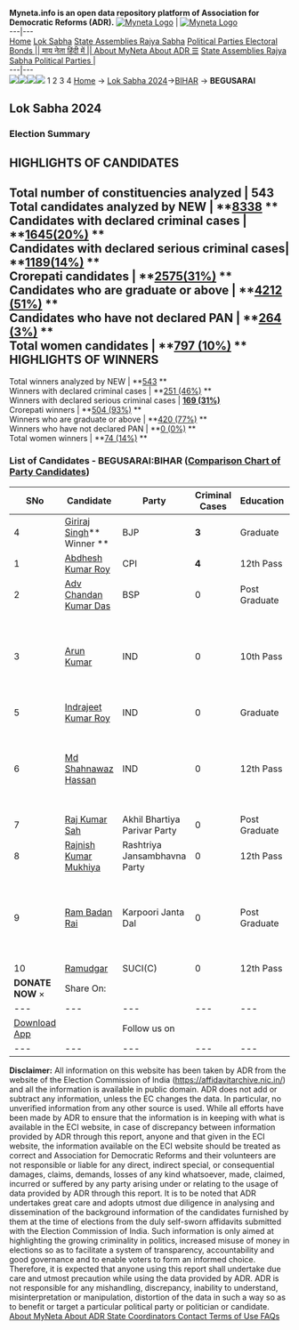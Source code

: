 **Myneta.info is an open data repository platform of Association for Democratic Reforms (ADR).**
[![Myneta Logo](https://www.myneta.info/lib/img/myneta-logo.png)](https://www.myneta.info/) | [![Myneta Logo](https://www.myneta.info/lib/img/adr-logo.png)](https://adrindia.org)  
---|---  
[Home](https://www.myneta.info/) [Lok Sabha](https://www.myneta.info/#ls "Lok Sabha") [ State Assemblies ](https://www.myneta.info/#sa "State Assemblies") [Rajya Sabha](https://www.myneta.info/#rs "Rajya Sabha") [Political Parties ](https://www.myneta.info/party "Political Parties") [ Electoral Bonds ](https://www.myneta.info/electoral_bonds "Electoral Bonds") [ || माय नेता हिंदी में || ](https://translate.google.co.in/translate?prev=hp&hl=en&js=y&u=www.myneta.info&sl=en&tl=hi&history_state0=) [ About MyNeta ](https://adrindia.org/content/about-myneta) [ About ADR ](https://adrindia.org/about-adr/who-we-are) [☰](javascript:void\(0\))
[ State Assemblies ](https://www.myneta.info/#sa "State Assemblies") [ Rajya Sabha ](https://www.myneta.info/#rs "Rajya Sabha") [ Political Parties ](https://www.myneta.info/party "Political Parties")
|   
---|---  
![](https://www.myneta.info/lib/img/banner/banner-1.png)![](https://www.myneta.info/lib/img/banner/banner-2.png)![](https://www.myneta.info/lib/img/banner/banner-3.png)![](https://www.myneta.info/lib/img/banner/banner-4.png)
1  2  3  4 
[Home](https://www.myneta.info/) → [Lok Sabha 2024](https://www.myneta.info/LokSabha2024/)→[BIHAR](https://www.myneta.info/LokSabha2024/index.php?action=show_constituencies&state_id=5) → **BEGUSARAI**
### 
## Lok Sabha 2024
###  Election Summary 
HIGHLIGHTS OF CANDIDATES  
---  
Total number of constituencies analyzed |  543   
Total candidates analyzed by NEW | **[8338](https://www.myneta.info/LokSabha2024/index.php?action=summary&subAction=candidates_analyzed&sort=candidate#summary) **  
Candidates with declared criminal cases | **[1645(20%)](https://www.myneta.info/LokSabha2024/index.php?action=summary&subAction=crime&sort=candidate#summary) **  
Candidates with declared serious criminal cases| **[1189(14%)](https://www.myneta.info/LokSabha2024/index.php?action=summary&subAction=serious_crime&sort=candidate#summary) **  
Crorepati candidates | **[2575(31%)](https://www.myneta.info/LokSabha2024/index.php?action=summary&subAction=crorepati&sort=candidate#summary) **  
Candidates who are graduate or above | **[4212 (51%)](https://www.myneta.info/LokSabha2024/index.php?action=summary&subAction=education&sort=candidate#summary) **  
Candidates who have not declared PAN | **[264 (3%)](https://www.myneta.info/LokSabha2024/index.php?action=summary&subAction=without_pan&sort=candidate#summary) **  
Total women candidates | **[797 (10%)](https://www.myneta.info/LokSabha2024/index.php?action=summary&subAction=women_candidate&sort=candidate#summary) **  
HIGHLIGHTS OF WINNERS  
---  
Total winners analyzed by NEW | **[543](https://www.myneta.info/LokSabha2024/index.php?action=summary&subAction=winner_analyzed&sort=candidate#summary) **  
Winners with declared criminal cases | **[251 (46%)](https://www.myneta.info/LokSabha2024/index.php?action=summary&subAction=winner_crime&sort=candidate#summary) **  
Winners with declared serious criminal cases | **[169 (31%)](https://www.myneta.info/LokSabha2024/index.php?action=summary&subAction=winner_serious_crime&sort=candidate#summary)**  
Crorepati winners | **[504 (93%)](https://www.myneta.info/LokSabha2024/index.php?action=summary&subAction=winner_crorepati&sort=candidate#summary) **  
Winners who are graduate or above | **[420 (77%)](https://www.myneta.info/LokSabha2024/index.php?action=summary&subAction=winner_education&sort=candidate#summary) **  
Winners who have not declared PAN | **[0 (0%)](https://www.myneta.info/LokSabha2024/index.php?action=summary&subAction=winner_without_pan&sort=candidate#summary) **  
Total women winners | **[74 (14%)](https://www.myneta.info/LokSabha2024/index.php?action=summary&subAction=winner_women&sort=candidate#summary) **  
### List of Candidates - BEGUSARAI:BIHAR ([Comparison Chart of Party Candidates](https://www.myneta.info/LokSabha2024/comparisonchart.php?constituency_id=63))
SNo | Candidate| Party| Criminal Cases| Education| Age| Total Assets| Liabilities  
---|---|---|---|---|---|---|---  
4  | [Giriraj Singh](https://www.myneta.info/LokSabha2024/candidate.php?candidate_id=5058)** Winner ** | BJP | **3** | Graduate| 71 | Rs 14,31,69,297 ~ 14 Crore+ | Rs 90,00,000 ~ 90 Lacs+  
1  | [Abdhesh Kumar Roy](https://www.myneta.info/LokSabha2024/candidate.php?candidate_id=5059) | CPI | **4** | 12th Pass| 72 | Rs 45,54,459 ~ 45 Lacs+ | Rs 0 ~   
2  | [Adv Chandan Kumar Das](https://www.myneta.info/LokSabha2024/candidate.php?candidate_id=5336) | BSP | 0 | Post Graduate| 33 | Rs 2,25,165 ~ 2 Lacs+ | Rs 0 ~   
3  | [Arun Kumar](https://www.myneta.info/LokSabha2024/candidate.php?candidate_id=6243) | IND | 0 | 10th Pass| 61 | ![](https://myneta.info/image_v2.php?myneta_folder=LokSabha2024&candidate_id=6243&col=ta) | ![](https://myneta.info/image_v2.php?myneta_folder=LokSabha2024&candidate_id=6243&col=lia)  
5  | [Indrajeet Kumar Roy](https://www.myneta.info/LokSabha2024/candidate.php?candidate_id=6242) | IND | 0 | Graduate| 52 | Rs 18,05,000 ~ 18 Lacs+ | Rs 2,00,000 ~ 2 Lacs+  
6  | [Md Shahnawaz Hassan](https://www.myneta.info/LokSabha2024/candidate.php?candidate_id=6244) | IND | 0 | 12th Pass| 33 | ![](https://myneta.info/image_v2.php?myneta_folder=LokSabha2024&candidate_id=6244&col=ta) | ![](https://myneta.info/image_v2.php?myneta_folder=LokSabha2024&candidate_id=6244&col=lia)  
7  | [Raj Kumar Sah](https://www.myneta.info/LokSabha2024/candidate.php?candidate_id=5335) | Akhil Bhartiya Parivar Party | 0 | Post Graduate| 35 | Rs 3,71,000 ~ 3 Lacs+ | Rs 1,13,879 ~ 1 Lacs+  
8  | [Rajnish Kumar Mukhiya](https://www.myneta.info/LokSabha2024/candidate.php?candidate_id=5343) | Rashtriya Jansambhavna Party | 0 | 12th Pass| 50 | Rs 1,15,000 ~ 1 Lacs+ | Rs 0 ~   
9  | [Ram Badan Rai](https://www.myneta.info/LokSabha2024/candidate.php?candidate_id=5334) | Karpoori Janta Dal | 0 | Post Graduate| 69 | ![](https://myneta.info/image_v2.php?myneta_folder=LokSabha2024&candidate_id=5334&col=ta) | ![](https://myneta.info/image_v2.php?myneta_folder=LokSabha2024&candidate_id=5334&col=lia)  
10  | [Ramudgar](https://www.myneta.info/LokSabha2024/candidate.php?candidate_id=5337) | SUCI(C) | 0 | 12th Pass| 34 | Rs 13,45,690 ~ 13 Lacs+ | Rs 5,00,000 ~ 5 Lacs+  
|  **DONATE NOW** × |  Share On:  | [](https://api.whatsapp.com/send?text=https%3A%2F%2Fmyneta.info%2Fpunjab2022%2Findex.php%3Faction%3Dshow_constituencies%26state_id%3D19) | [](https://www.facebook.com/sharer/sharer.php?u=https%3A%2F%2Fmyneta.info%2Fpunjab2022%2Findex.php%3Faction%3Dshow_constituencies%26state_id%3D19) | [](https://twitter.com/share?url=https%3A%2F%2Fmyneta.info%2Fpunjab2022%2Findex.php%3Faction%3Dshow_constituencies%26state_id%3D19)  
---|---|---|---|---  
| [ Download App ](https://play.google.com/store/apps/details?id=com.webrosoft.myneta1&pcampaignid=pcampaignidMKT-Other-global-all-co-prtnr-py-PartBadge-Mar2515-1) | [](https://play.google.com/store/apps/details?id=com.webrosoft.myneta1&pcampaignid=pcampaignidMKT-Other-global-all-co-prtnr-py-PartBadge-Mar2515-1) |  Follow us on  | [](https://www.facebook.com/adrindia.org/) | [](https://twitter.com/adrspeaks) | [](https://groups.google.com/g/national-election-watch?hl=en&pli=1) | [](https://www.instagram.com/adrspeaks/) | [](https://www.youtube.com/user/adrspeaks) | [](https://sharechat.com/profile/adrspeaks)  
---|---|---|---|---|---|---|---|---  
**Disclaimer:** All information on this website has been taken by ADR from the website of the Election Commission of India (https://affidavitarchive.nic.in/) and all the information is available in public domain. ADR does not add or subtract any information, unless the EC changes the data. In particular, no unverified information from any other source is used. While all efforts have been made by ADR to ensure that the information is in keeping with what is available in the ECI website, in case of discrepancy between information provided by ADR through this report, anyone and that given in the ECI website, the information available on the ECI website should be treated as correct and Association for Democratic Reforms and their volunteers are not responsible or liable for any direct, indirect special, or consequential damages, claims, demands, losses of any kind whatsoever, made, claimed, incurred or suffered by any party arising under or relating to the usage of data provided by ADR through this report. It is to be noted that ADR undertakes great care and adopts utmost due diligence in analysing and dissemination of the background information of the candidates furnished by them at the time of elections from the duly self-sworn affidavits submitted with the Election Commission of India. Such information is only aimed at highlighting the growing criminality in politics, increased misuse of money in elections so as to facilitate a system of transparency, accountability and good governance and to enable voters to form an informed choice. Therefore, it is expected that anyone using this report shall undertake due care and utmost precaution while using the data provided by ADR. ADR is not responsible for any mishandling, discrepancy, inability to understand, misinterpretation or manipulation, distortion of the data in such a way so as to benefit or target a particular political party or politician or candidate. 
[ About MyNeta ](https://adrindia.org/content/about-myneta) [ About ADR ](https://adrindia.org/about-adr/who-we-are) [ State Coordinators ](https://adrindia.org/about-adr/state-coordinators) [ Contact ](https://adrindia.org/contact-us) [ Terms of Use ](https://adrindia.org/content/adr-terms-use) [ FAQs ](https://adrindia.org/content/faqs)
